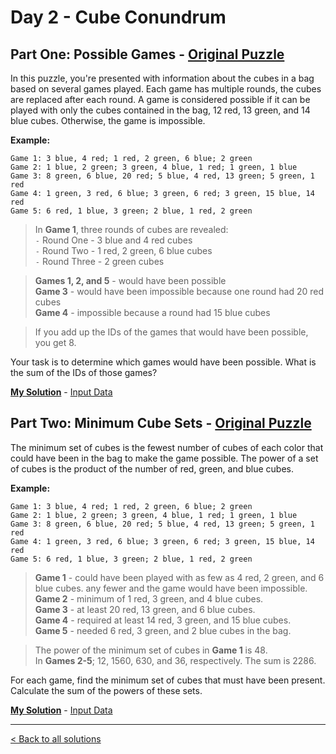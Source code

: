 # Day 2 - Cube Conundrum

## Part One: Possible Games - [Original Puzzle](https://adventofcode.com/2023/day/1)
In this puzzle, you're presented with information about the cubes in a bag based on several games played. Each game has multiple rounds, the cubes are replaced after each round. A game is considered possible if it can be played with only the cubes contained in the bag, 12 red, 13 green, and 14 blue cubes. Otherwise, the game is impossible.

__Example:__

```
Game 1: 3 blue, 4 red; 1 red, 2 green, 6 blue; 2 green  
Game 2: 1 blue, 2 green; 3 green, 4 blue, 1 red; 1 green, 1 blue  
Game 3: 8 green, 6 blue, 20 red; 5 blue, 4 red, 13 green; 5 green, 1 red  
Game 4: 1 green, 3 red, 6 blue; 3 green, 6 red; 3 green, 15 blue, 14 red  
Game 5: 6 red, 1 blue, 3 green; 2 blue, 1 red, 2 green  
```

> In __Game 1__, three rounds of cubes are revealed:  
`-` Round One - 3 blue and  4 red cubes  
`-` Round Two - 1 red, 2 green, 6 blue cubes  
`-` Round Three - 2 green cubes

> __Games 1, 2, and 5__ - would have been possible  
__Game 3__ - would have been impossible because one round had 20 red cubes  
__Game 4__ - impossible because a round had 15 blue cubes

>If you add up the IDs of the games that would have been possible, you get 8.

Your task is to determine which games would have been possible. What is the sum of the IDs of those games?

__[My Solution](https://github.com/codehath/advent-of-code-2023/blob/main/day-2/advent_day_2.1.py)__ - [Input Data](https://github.com/codehath/advent-of-code-2023/blob/main/day-2/input/input_day_02.txt)

## Part Two: Minimum Cube Sets - [Original Puzzle](https://adventofcode.com/2023/day/2)

The minimum set of cubes is the fewest number of cubes of each color that could have been in the bag to make the game possible. The power of a set of cubes is the product of the number of red, green, and blue cubes. 

__Example:__

```
Game 1: 3 blue, 4 red; 1 red, 2 green, 6 blue; 2 green  
Game 2: 1 blue, 2 green; 3 green, 4 blue, 1 red; 1 green, 1 blue  
Game 3: 8 green, 6 blue, 20 red; 5 blue, 4 red, 13 green; 5 green, 1 red  
Game 4: 1 green, 3 red, 6 blue; 3 green, 6 red; 3 green, 15 blue, 14 red  
Game 5: 6 red, 1 blue, 3 green; 2 blue, 1 red, 2 green  
```

> __Game 1__ - could have been played with as few as 4 red, 2 green, and 6 blue cubes. any fewer and the game would have been impossible.  
__Game 2__ - minimum of 1 red, 3 green, and 4 blue cubes.  
__Game 3__ - at least 20 red, 13 green, and 6 blue cubes.  
__Game 4__ - required at least 14 red, 3 green, and 15 blue cubes.  
__Game 5__ - needed 6 red, 3 green, and 2 blue cubes in the bag.

> The power of the minimum set of cubes in __Game 1__ is 48.  
In __Games 2-5__; 12, 1560, 630, and 36, respectively.  The sum is 2286.

For each game, find the minimum set of cubes that must have been present. Calculate the sum of the powers of these sets.

__[My Solution](https://github.com/codehath/advent-of-code-2023/blob/main/day-2/advent_day_2.2.py)__ - [Input Data](https://github.com/codehath/advent-of-code-2023/blob/main/day-2/input/input_day_02.txt)

---
[< Back to all solutions](https://github.com/codehath/advent-of-code-2023/tree/main)